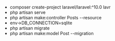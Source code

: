 - composer create-project laravel/laravel:^10.0 lavr
- php artisan serve  
- php artisan make:controller Posts --resource  
- env->DB_CONNECTION=sqlite
- php artisan migrate    
- php artisan make:model Post --migration
